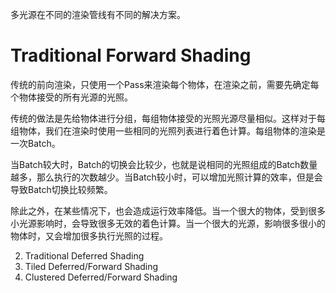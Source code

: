 多光源在不同的渲染管线有不同的解决方案。

# Traditional Forward Shading

传统的前向渲染，只使用一个Pass来渲染每个物体，在渲染之前，需要先确定每个物体接受的所有光源的光照。

传统的做法是先给物体进行分组，每组物体接受的光照光源尽量相似。这样对于每组物体，我们在渲染时使用一些相同的光照列表进行着色计算。每组物体的渲染是一次Batch。

当Batch较大时，Batch的切换会比较少，也就是说相同的光照组成的Batch数量越多，那么执行的次数越少。当Batch较小时，可以增加光照计算的效率，但是会导致Batch切换比较频繁。

除此之外，在某些情况下，也会造成运行效率降低。当一个很大的物体，受到很多小光源影响时，会导致很多无效的着色计算。当一个很大的光源，影响很多很小的物体时，又会增加很多执行光照的过程。

2. Traditional Deferred Shading
3. Tiled Deferred/Forward Shading
4. Clustered Deferred/Forward Shading

